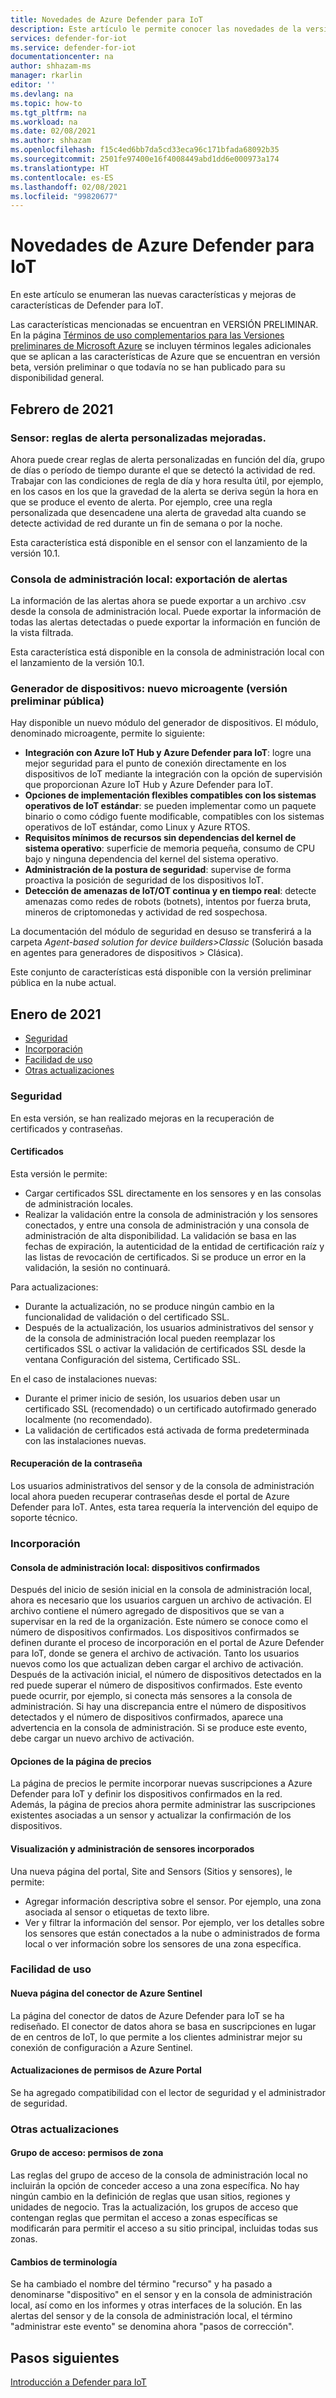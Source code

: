 ```yaml
---
title: Novedades de Azure Defender para IoT
description: Este artículo le permite conocer las novedades de la versión más reciente de Defender para IoT.
services: defender-for-iot
ms.service: defender-for-iot
documentationcenter: na
author: shhazam-ms
manager: rkarlin
editor: ''
ms.devlang: na
ms.topic: how-to
ms.tgt_pltfrm: na
ms.workload: na
ms.date: 02/08/2021
ms.author: shhazam
ms.openlocfilehash: f15c4ed6bb7da5cd33eca96c171bfada68092b35
ms.sourcegitcommit: 2501fe97400e16f4008449abd1dd6e000973a174
ms.translationtype: HT
ms.contentlocale: es-ES
ms.lasthandoff: 02/08/2021
ms.locfileid: "99820677"
---
```

# <a name="whats-new-in-azure-defender-for-iot"></a>Novedades de Azure Defender para IoT

En este artículo se enumeran las nuevas características y mejoras de características de Defender para IoT.

Las características mencionadas se encuentran en VERSIÓN PRELIMINAR. En la página [Términos de uso complementarios para las Versiones preliminares de Microsoft Azure](https://azure.microsoft.com/support/legal/preview-supplemental-terms/) se incluyen términos legales adicionales que se aplican a las características de Azure que se encuentran en versión beta, versión preliminar o que todavía no se han publicado para su disponibilidad general.
## <a name="february-2021"></a>Febrero de 2021

### <a name="sensor---enhanced-custom-alert-rules"></a>Sensor: reglas de alerta personalizadas mejoradas.

Ahora puede crear reglas de alerta personalizadas en función del día, grupo de días o período de tiempo durante el que se detectó la actividad de red.  Trabajar con las condiciones de regla de día y hora resulta útil, por ejemplo, en los casos en los que la gravedad de la alerta se deriva según la hora en que se produce el evento de alerta. Por ejemplo, cree una regla personalizada que desencadene una alerta de gravedad alta cuando se detecte actividad de red durante un fin de semana o por la noche.

Esta característica está disponible en el sensor con el lanzamiento de la versión 10.1.

### <a name="on-premises-management-console---export-alerts"></a>Consola de administración local: exportación de alertas

La información de las alertas ahora se puede exportar a un archivo .csv desde la consola de administración local. Puede exportar la información de todas las alertas detectadas o puede exportar la información en función de la vista filtrada.

Esta característica está disponible en la consola de administración local con el lanzamiento de la versión 10.1.
### <a name="device-builder---new-micro-agent-public-preview"></a>Generador de dispositivos: nuevo microagente (versión preliminar pública)

Hay disponible un nuevo módulo del generador de dispositivos. El módulo, denominado microagente, permite lo siguiente:

- **Integración con Azure IoT Hub y Azure Defender para IoT**: logre una mejor seguridad para el punto de conexión directamente en los dispositivos de IoT mediante la integración con la opción de supervisión que proporcionan Azure IoT Hub y Azure Defender para IoT.
- **Opciones de implementación flexibles compatibles con los sistemas operativos de IoT estándar**: se pueden implementar como un paquete binario o como código fuente modificable, compatibles con los sistemas operativos de IoT estándar, como Linux y Azure RTOS.
- **Requisitos mínimos de recursos sin dependencias del kernel de sistema operativo**: superficie de memoria pequeña, consumo de CPU bajo y ninguna dependencia del kernel del sistema operativo.
- **Administración de la postura de seguridad**: supervise de forma proactiva la posición de seguridad de los dispositivos IoT.
- **Detección de amenazas de IoT/OT continua y en tiempo real**: detecte amenazas como redes de robots (botnets), intentos por fuerza bruta, mineros de criptomonedas y actividad de red sospechosa.

La documentación del módulo de seguridad en desuso se transferirá a la carpeta *Agent-based solution for device builders>Classic* (Solución basada en agentes para generadores de dispositivos > Clásica).

Este conjunto de características está disponible con la versión preliminar pública en la nube actual.

## <a name="january-2021"></a>Enero de 2021

- [Seguridad](#security)
- [Incorporación](#onboarding)
- [Facilidad de uso](#usability)
- [Otras actualizaciones](#other-updates)
### <a name="security"></a>Seguridad

En esta versión, se han realizado mejoras en la recuperación de certificados y contraseñas.

#### <a name="certificates"></a>Certificados
  
Esta versión le permite:

- Cargar certificados SSL directamente en los sensores y en las consolas de administración locales.
- Realizar la validación entre la consola de administración y los sensores conectados, y entre una consola de administración y una consola de administración de alta disponibilidad. La validación se basa en las fechas de expiración, la autenticidad de la entidad de certificación raíz y las listas de revocación de certificados.  Si se produce un error en la validación, la sesión no continuará.

Para actualizaciones:

- Durante la actualización, no se produce ningún cambio en la funcionalidad de validación o del certificado SSL.
- Después de la actualización, los usuarios administrativos del sensor y de la consola de administración local pueden reemplazar los certificados SSL o activar la validación de certificados SSL desde la ventana Configuración del sistema, Certificado SSL.  

En el caso de instalaciones nuevas:

- Durante el primer inicio de sesión, los usuarios deben usar un certificado SSL (recomendado) o un certificado autofirmado generado localmente (no recomendado).
- La validación de certificados está activada de forma predeterminada con las instalaciones nuevas.

#### <a name="password-recovery"></a>Recuperación de la contraseña
  
Los usuarios administrativos del sensor y de la consola de administración local ahora pueden recuperar contraseñas desde el portal de Azure Defender para IoT. Antes, esta tarea requería la intervención del equipo de soporte técnico.

### <a name="onboarding"></a>Incorporación

#### <a name="on-premises-management-console---committed-devices"></a>Consola de administración local: dispositivos confirmados

Después del inicio de sesión inicial en la consola de administración local, ahora es necesario que los usuarios carguen un archivo de activación. El archivo contiene el número agregado de dispositivos que se van a supervisar en la red de la organización. Este número se conoce como el número de dispositivos confirmados.
Los dispositivos confirmados se definen durante el proceso de incorporación en el portal de Azure Defender para IoT, donde se genera el archivo de activación.
Tanto los usuarios nuevos como los que actualizan deben cargar el archivo de activación.
Después de la activación inicial, el número de dispositivos detectados en la red puede superar el número de dispositivos confirmados. Este evento puede ocurrir, por ejemplo, si conecta más sensores a la consola de administración. Si hay una discrepancia entre el número de dispositivos detectados y el número de dispositivos confirmados, aparece una advertencia en la consola de administración. Si se produce este evento, debe cargar un nuevo archivo de activación.

#### <a name="pricing-page-options"></a>Opciones de la página de precios

La página de precios le permite incorporar nuevas suscripciones a Azure Defender para IoT y definir los dispositivos confirmados en la red.  
Además, la página de precios ahora permite administrar las suscripciones existentes asociadas a un sensor y actualizar la confirmación de los dispositivos.

#### <a name="view-and-manage-onboarded-sensors"></a>Visualización y administración de sensores incorporados

Una nueva página del portal, Site and Sensors (Sitios y sensores), le permite:

- Agregar información descriptiva sobre el sensor. Por ejemplo, una zona asociada al sensor o etiquetas de texto libre.
- Ver y filtrar la información del sensor. Por ejemplo, ver los detalles sobre los sensores que están conectados a la nube o administrados de forma local o ver información sobre los sensores de una zona específica.  

### <a name="usability"></a>Facilidad de uso

#### <a name="azure-sentinel-new-connector-page"></a>Nueva página del conector de Azure Sentinel

La página del conector de datos de Azure Defender para IoT se ha rediseñado. El conector de datos ahora se basa en suscripciones en lugar de en centros de IoT, lo que permite a los clientes administrar mejor su conexión de configuración a Azure Sentinel.

#### <a name="azure-portal-permission-updates"></a>Actualizaciones de permisos de Azure Portal  

Se ha agregado compatibilidad con el lector de seguridad y el administrador de seguridad.

### <a name="other-updates"></a>Otras actualizaciones

#### <a name="access-group---zone-permissions"></a>Grupo de acceso: permisos de zona
  
Las reglas del grupo de acceso de la consola de administración local no incluirán la opción de conceder acceso a una zona específica. No hay ningún cambio en la definición de reglas que usan sitios, regiones y unidades de negocio.   Tras la actualización, los grupos de acceso que contengan reglas que permitan el acceso a zonas específicas se modificarán para permitir el acceso a su sitio principal, incluidas todas sus zonas.

#### <a name="terminology-changes"></a>Cambios de terminología

Se ha cambiado el nombre del término "recurso" y ha pasado a denominarse "dispositivo" en el sensor y en la consola de administración local, así como en los informes y otras interfaces de la solución.
En las alertas del sensor y de la consola de administración local, el término "administrar este evento" se denomina ahora "pasos de corrección".

## <a name="next-steps"></a>Pasos siguientes

[Introducción a Defender para IoT](getting-started.md)
